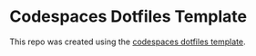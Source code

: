 # Codespaces Dotfiles Template

This repo was created using the [codespaces dotfiles template](https://github.com/github/codespaces-dotfiles-template/generate).
